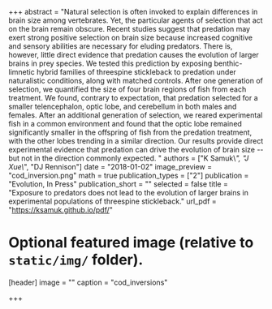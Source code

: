 +++
abstract = "Natural selection is often invoked to explain differences in brain size among vertebrates. Yet, the particular agents of selection that act on the brain remain obscure. Recent studies suggest that predation may exert strong positive selection on brain size because increased cognitive and sensory abilities are necessary for eluding predators. There is, however, little direct evidence that predation causes the evolution of larger brains in prey species. We tested this prediction by exposing benthic-limnetic hybrid families of threespine stickleback to predation under naturalistic conditions, along with matched controls. After one generation of selection, we quantified the size of four brain regions of fish from each treatment. We found, contrary to expectation, that predation selected for a smaller telencephalon, optic lobe, and cerebellum in both males and females. After an additional generation of selection, we reared experimental fish in a common environment and found that the optic lobe remained significantly smaller in the offspring of fish from the predation treatment, with the other lobes trending in a similar direction. Our results provide direct experimental evidence that predation can drive the evolution of brain size -- but not in the direction commonly expected. "
authors = ["K Samuk\\*", "J Xue\\*", "DJ Rennison"]
date = "2018-01-02"
image_preview = "cod_inversion.png"
math = true
publication_types = ["2"]
publication = "Evolution, In Press"
publication_short = ""
selected = false
title = "Exposure to predators does not lead to the evolution of larger brains in experimental populations of threespine stickleback."
url_pdf = "https://ksamuk.github.io/pdf/"

# Optional featured image (relative to `static/img/` folder).
[header]
image = ""
caption = "cod_inversions"

+++